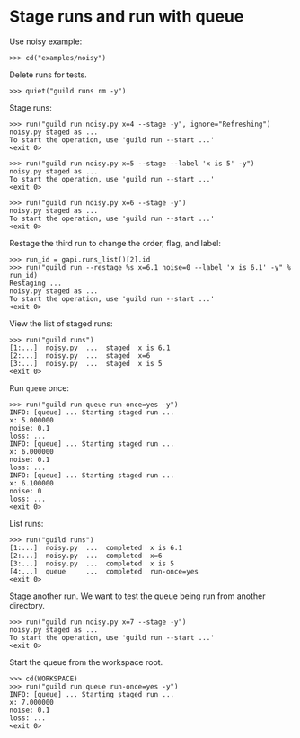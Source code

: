 # Stage runs and run with queue

Use noisy example:

    >>> cd("examples/noisy")

Delete runs for tests.

    >>> quiet("guild runs rm -y")

Stage runs:

    >>> run("guild run noisy.py x=4 --stage -y", ignore="Refreshing")
    noisy.py staged as ...
    To start the operation, use 'guild run --start ...'
    <exit 0>

    >>> run("guild run noisy.py x=5 --stage --label 'x is 5' -y")
    noisy.py staged as ...
    To start the operation, use 'guild run --start ...'
    <exit 0>

    >>> run("guild run noisy.py x=6 --stage -y")
    noisy.py staged as ...
    To start the operation, use 'guild run --start ...'
    <exit 0>

Restage the third run to change the order, flag, and label:

    >>> run_id = gapi.runs_list()[2].id
    >>> run("guild run --restage %s x=6.1 noise=0 --label 'x is 6.1' -y" % run_id)
    Restaging ...
    noisy.py staged as ...
    To start the operation, use 'guild run --start ...'
    <exit 0>

View the list of staged runs:

    >>> run("guild runs")
    [1:...]  noisy.py  ...  staged  x is 6.1
    [2:...]  noisy.py  ...  staged  x=6
    [3:...]  noisy.py  ...  staged  x is 5
    <exit 0>

Run `queue` once:

    >>> run("guild run queue run-once=yes -y")
    INFO: [queue] ... Starting staged run ...
    x: 5.000000
    noise: 0.1
    loss: ...
    INFO: [queue] ... Starting staged run ...
    x: 6.000000
    noise: 0.1
    loss: ...
    INFO: [queue] ... Starting staged run ...
    x: 6.100000
    noise: 0
    loss: ...
    <exit 0>

List runs:

    >>> run("guild runs")
    [1:...]  noisy.py  ...  completed  x is 6.1
    [2:...]  noisy.py  ...  completed  x=6
    [3:...]  noisy.py  ...  completed  x is 5
    [4:...]  queue     ...  completed  run-once=yes
    <exit 0>

Stage another run. We want to test the queue being run from another
directory.

    >>> run("guild run noisy.py x=7 --stage -y")
    noisy.py staged as ...
    To start the operation, use 'guild run --start ...'
    <exit 0>

Start the queue from the workspace root.

    >>> cd(WORKSPACE)
    >>> run("guild run queue run-once=yes -y")
    INFO: [queue] ... Starting staged run ...
    x: 7.000000
    noise: 0.1
    loss: ...
    <exit 0>
